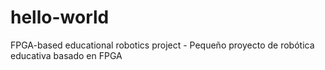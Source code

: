 # hello-world
FPGA-based educational robotics project - Pequeño proyecto de robótica educativa basado en FPGA
